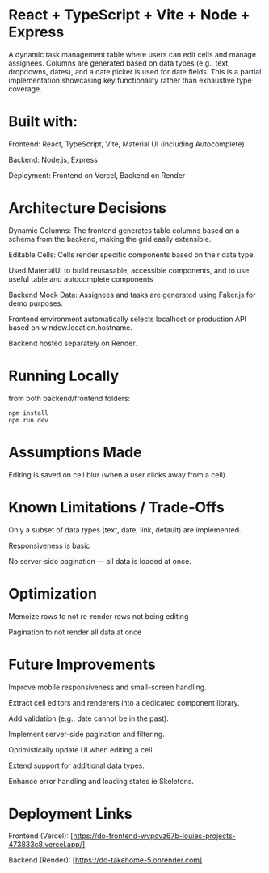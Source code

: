 # React + TypeScript + Vite + Node + Express
  A dynamic task management table where users can edit cells and manage assignees.
  Columns are generated based on data types (e.g., text, dropdowns, dates), and a date picker is used for date fields.
  This is a partial implementation showcasing key functionality rather than exhaustive type coverage.

# Built with:

  Frontend: React, TypeScript, Vite, Material UI (including Autocomplete)

  Backend: Node.js, Express

  Deployment: Frontend on Vercel, Backend on Render

# Architecture Decisions
  Dynamic Columns: The frontend generates table columns based on a schema from the backend, making the grid easily extensible.

  Editable Cells: Cells render specific components based on their data type.

  Used MaterialUI to build reusasable, accessible components, and to use useful table and autocomplete components

  Backend Mock Data: Assignees and tasks are generated using Faker.js for demo purposes.

  Frontend environment automatically selects localhost or production API based on window.location.hostname.

  Backend hosted separately on Render.

# Running Locally
  from both backend/frontend folders:
  
    npm install
    npm run dev

# Assumptions Made
  Editing is saved on cell blur (when a user clicks away from a cell).

# Known Limitations / Trade-Offs
  Only a subset of data types (text, date, link, default) are implemented.

  Responsiveness is basic

  No server-side pagination — all data is loaded at once.
# Optimization
  Memoize rows to not re-render rows not being editing

  Pagination to not render all data at once

# Future Improvements
  Improve mobile responsiveness and small-screen handling.

  Extract cell editors and renderers into a dedicated component library.

  Add validation (e.g., date cannot be in the past).

  Implement server-side pagination and filtering.

  Optimistically update UI when editing a cell.

  Extend support for additional data types.

  Enhance error handling and loading states ie Skeletons.

# Deployment Links
Frontend (Vercel): [https://do-frontend-wvpcvz67b-louies-projects-473833c8.vercel.app/]

Backend (Render): [https://do-takehome-5.onrender.com]